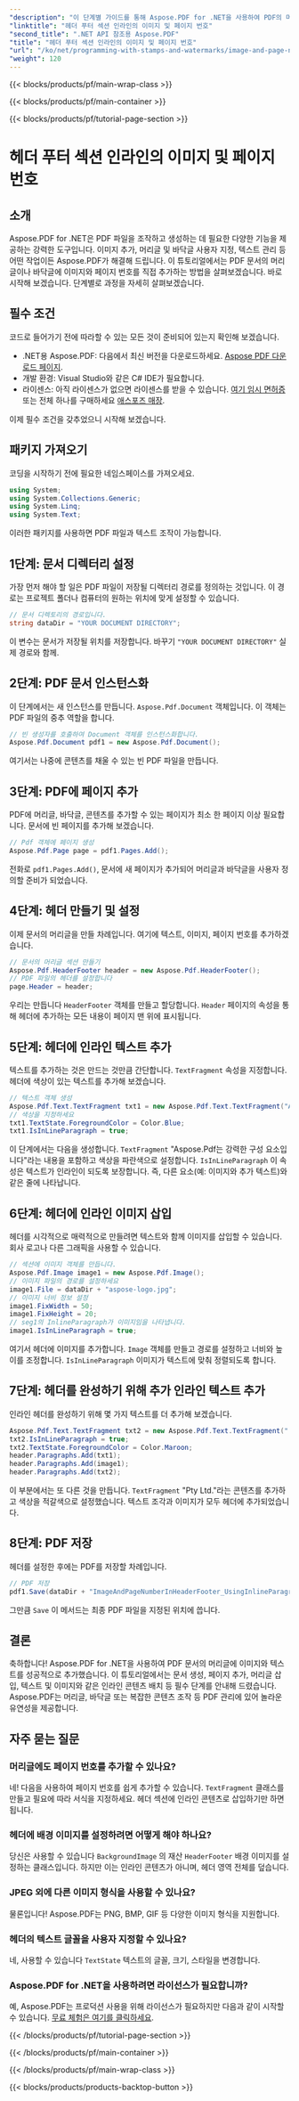 ```yaml
---
"description": "이 단계별 가이드를 통해 Aspose.PDF for .NET을 사용하여 PDF의 머리글 섹션에 이미지와 페이지 번호를 인라인으로 추가하는 방법을 알아보세요."
"linktitle": "헤더 푸터 섹션 인라인의 이미지 및 페이지 번호"
"second_title": ".NET API 참조용 Aspose.PDF"
"title": "헤더 푸터 섹션 인라인의 이미지 및 페이지 번호"
"url": "/ko/net/programming-with-stamps-and-watermarks/image-and-page-number-in-header-footer-section-inline/"
"weight": 120
---
```


{{< blocks/products/pf/main-wrap-class >}}

{{< blocks/products/pf/main-container >}}

{{< blocks/products/pf/tutorial-page-section >}}

# 헤더 푸터 섹션 인라인의 이미지 및 페이지 번호

## 소개

Aspose.PDF for .NET은 PDF 파일을 조작하고 생성하는 데 필요한 다양한 기능을 제공하는 강력한 도구입니다. 이미지 추가, 머리글 및 바닥글 사용자 지정, 텍스트 관리 등 어떤 작업이든 Aspose.PDF가 해결해 드립니다. 이 튜토리얼에서는 PDF 문서의 머리글이나 바닥글에 이미지와 페이지 번호를 직접 추가하는 방법을 살펴보겠습니다. 바로 시작해 보겠습니다. 단계별로 과정을 자세히 살펴보겠습니다.

## 필수 조건

코드로 들어가기 전에 따라할 수 있는 모든 것이 준비되어 있는지 확인해 보겠습니다.

- .NET용 Aspose.PDF: 다음에서 최신 버전을 다운로드하세요. [Aspose PDF 다운로드 페이지](https://releases.aspose.com/pdf/net/).
- 개발 환경: Visual Studio와 같은 C# IDE가 필요합니다.
- 라이센스: 아직 라이센스가 없으면 라이센스를 받을 수 있습니다. [여기 임시 면허증](https://purchase.aspose.com/temporary-license/) 또는 전체 하나를 구매하세요 [애스포즈 매장](https://purchase.aspose.com/buy).

이제 필수 조건을 갖추었으니 시작해 보겠습니다.

## 패키지 가져오기

코딩을 시작하기 전에 필요한 네임스페이스를 가져오세요.

```csharp
using System;
using System.Collections.Generic;
using System.Linq;
using System.Text;
```

이러한 패키지를 사용하면 PDF 파일과 텍스트 조작이 가능합니다.

## 1단계: 문서 디렉터리 설정

가장 먼저 해야 할 일은 PDF 파일이 저장될 디렉터리 경로를 정의하는 것입니다. 이 경로는 프로젝트 폴더나 컴퓨터의 원하는 위치에 맞게 설정할 수 있습니다.

```csharp
// 문서 디렉토리의 경로입니다.
string dataDir = "YOUR DOCUMENT DIRECTORY";
```

이 변수는 문서가 저장될 위치를 저장합니다. 바꾸기 `"YOUR DOCUMENT DIRECTORY"` 실제 경로와 함께.

## 2단계: PDF 문서 인스턴스화

이 단계에서는 새 인스턴스를 만듭니다. `Aspose.Pdf.Document` 객체입니다. 이 객체는 PDF 파일의 중추 역할을 합니다.

```csharp
// 빈 생성자를 호출하여 Document 객체를 인스턴스화합니다.
Aspose.Pdf.Document pdf1 = new Aspose.Pdf.Document();
```

여기서는 나중에 콘텐츠를 채울 수 있는 빈 PDF 파일을 만듭니다.

## 3단계: PDF에 페이지 추가

PDF에 머리글, 바닥글, 콘텐츠를 추가할 수 있는 페이지가 최소 한 페이지 이상 필요합니다. 문서에 빈 페이지를 추가해 보겠습니다.

```csharp
// Pdf 객체에 페이지 생성
Aspose.Pdf.Page page = pdf1.Pages.Add();
```

전화로 `pdf1.Pages.Add()`, 문서에 새 페이지가 추가되어 머리글과 바닥글을 사용자 정의할 준비가 되었습니다.

## 4단계: 헤더 만들기 및 설정

이제 문서의 머리글을 만들 차례입니다. 여기에 텍스트, 이미지, 페이지 번호를 추가하겠습니다.

```csharp
// 문서의 머리글 섹션 만들기
Aspose.Pdf.HeaderFooter header = new Aspose.Pdf.HeaderFooter();
// PDF 파일의 헤더를 설정합니다
page.Header = header;
```

우리는 만듭니다 `HeaderFooter` 객체를 만들고 할당합니다. `Header` 페이지의 속성을 통해 헤더에 추가하는 모든 내용이 페이지 맨 위에 표시됩니다.

## 5단계: 헤더에 인라인 텍스트 추가

텍스트를 추가하는 것은 만드는 것만큼 간단합니다. `TextFragment` 속성을 지정합니다. 헤더에 색상이 있는 텍스트를 추가해 보겠습니다.

```csharp
// 텍스트 객체 생성
Aspose.Pdf.Text.TextFragment txt1 = new Aspose.Pdf.Text.TextFragment("Aspose.Pdf is a Robust component by");
// 색상을 지정하세요
txt1.TextState.ForegroundColor = Color.Blue;
txt1.IsInLineParagraph = true;
```

이 단계에서는 다음을 생성합니다. `TextFragment` "Aspose.Pdf는 강력한 구성 요소입니다"라는 내용을 포함하고 색상을 파란색으로 설정합니다. `IsInLineParagraph` 이 속성은 텍스트가 인라인이 되도록 보장합니다. 즉, 다른 요소(예: 이미지와 추가 텍스트)와 같은 줄에 나타납니다.

## 6단계: 헤더에 인라인 이미지 삽입

헤더를 시각적으로 매력적으로 만들려면 텍스트와 함께 이미지를 삽입할 수 있습니다. 회사 로고나 다른 그래픽을 사용할 수 있습니다.

```csharp
// 섹션에 이미지 객체를 만듭니다.
Aspose.Pdf.Image image1 = new Aspose.Pdf.Image();
// 이미지 파일의 경로를 설정하세요
image1.File = dataDir + "aspose-logo.jpg";
// 이미지 너비 정보 설정
image1.FixWidth = 50;
image1.FixHeight = 20;
// seg1의 InlineParagraph가 이미지임을 나타냅니다.
image1.IsInLineParagraph = true;
```

여기서 헤더에 이미지를 추가합니다. `Image` 객체를 만들고 경로를 설정하고 너비와 높이를 조정합니다. `IsInLineParagraph` 이미지가 텍스트에 맞춰 정렬되도록 합니다.

## 7단계: 헤더를 완성하기 위해 추가 인라인 텍스트 추가

인라인 헤더를 완성하기 위해 몇 가지 텍스트를 더 추가해 보겠습니다.

```csharp
Aspose.Pdf.Text.TextFragment txt2 = new Aspose.Pdf.Text.TextFragment(" Pty Ltd.");
txt2.IsInLineParagraph = true;
txt2.TextState.ForegroundColor = Color.Maroon;
header.Paragraphs.Add(txt1);
header.Paragraphs.Add(image1);
header.Paragraphs.Add(txt2);
```

이 부분에서는 또 다른 것을 만듭니다. `TextFragment` "Pty Ltd."라는 콘텐츠를 추가하고 색상을 적갈색으로 설정했습니다. 텍스트 조각과 이미지가 모두 헤더에 추가되었습니다.

## 8단계: PDF 저장

헤더를 설정한 후에는 PDF를 저장할 차례입니다.

```csharp
// PDF 저장
pdf1.Save(dataDir + "ImageAndPageNumberInHeaderFooter_UsingInlineParagraph_out.pdf");
```

그만큼 `Save` 이 메서드는 최종 PDF 파일을 지정된 위치에 씁니다.

## 결론

축하합니다! Aspose.PDF for .NET을 사용하여 PDF 문서의 머리글에 이미지와 텍스트를 성공적으로 추가했습니다. 이 튜토리얼에서는 문서 생성, 페이지 추가, 머리글 삽입, 텍스트 및 이미지와 같은 인라인 콘텐츠 배치 등 필수 단계를 안내해 드렸습니다. Aspose.PDF는 머리글, 바닥글 또는 복잡한 콘텐츠 조작 등 PDF 관리에 있어 놀라운 유연성을 제공합니다. 

## 자주 묻는 질문

### 머리글에도 페이지 번호를 추가할 수 있나요?
네! 다음을 사용하여 페이지 번호를 쉽게 추가할 수 있습니다. `TextFragment` 클래스를 만들고 필요에 따라 서식을 지정하세요. 헤더 섹션에 인라인 콘텐츠로 삽입하기만 하면 됩니다.

### 헤더에 배경 이미지를 설정하려면 어떻게 해야 하나요?
당신은 사용할 수 있습니다 `BackgroundImage` 의 재산 `HeaderFooter` 배경 이미지를 설정하는 클래스입니다. 하지만 이는 인라인 콘텐츠가 아니며, 헤더 영역 전체를 덮습니다.

### JPEG 외에 다른 이미지 형식을 사용할 수 있나요?
물론입니다! Aspose.PDF는 PNG, BMP, GIF 등 다양한 이미지 형식을 지원합니다.

### 헤더의 텍스트 글꼴을 사용자 지정할 수 있나요?
네, 사용할 수 있습니다 `TextState` 텍스트의 글꼴, 크기, 스타일을 변경합니다.

### Aspose.PDF for .NET을 사용하려면 라이선스가 필요합니까?
예, Aspose.PDF는 프로덕션 사용을 위해 라이선스가 필요하지만 다음과 같이 시작할 수 있습니다. [무료 체험은 여기를 클릭하세요](https://releases.aspose.com/).

{{< /blocks/products/pf/tutorial-page-section >}}

{{< /blocks/products/pf/main-container >}}

{{< /blocks/products/pf/main-wrap-class >}}

{{< blocks/products/products-backtop-button >}}
